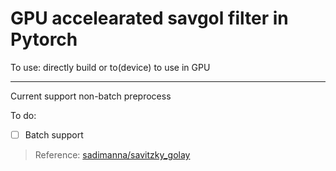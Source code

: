 # GPU accelearated savgol filter in Pytorch
To use: directly build or to(device) to use in GPU
__________________________________________________
Current support non-batch preprocess

To do:
- [ ] Batch support

> Reference: [sadimanna/savitzky_golay](https://github.com/sadimanna/savitzky_golay)
